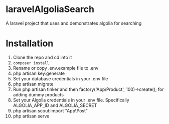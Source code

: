 # laravelAlgoliaSearch
A laravel project that uses and demonstrates algolia for searching

# Installation
1. Clone the repo and cd into it
2. `composer install`
3. Rename or copy .env.example file to .env
4. php artisan key:generate
5. Set your database credentials in your .env file
6. php artisan migrate
7. Run php artisan tinker and then factory('App\Product', 100)->create(); for adding dummy products
6. Set your Algolia credentials in your .env file. Specifically ALGOLIA_APP_ID and ALGOLIA_SECRET
7. php artisan scout:import "App\Post"
8. php artisan serve

